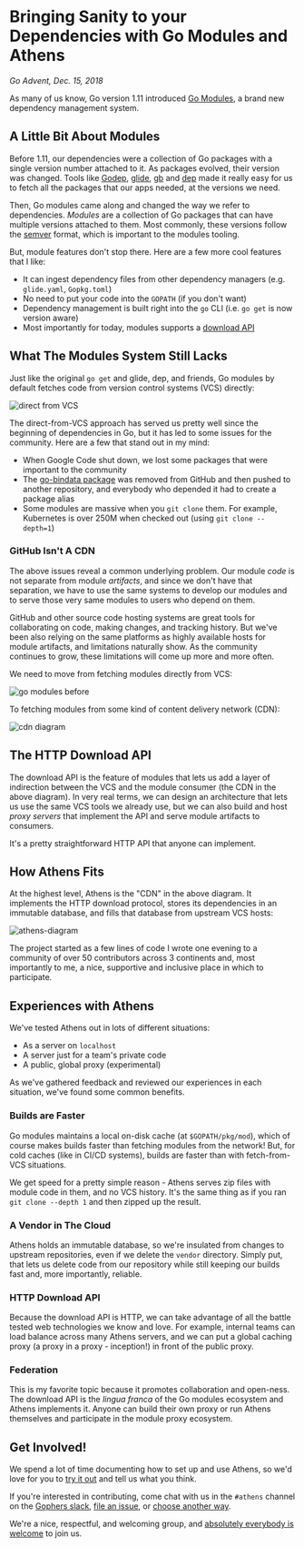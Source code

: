 # Bringing Sanity to your Dependencies with Go Modules and Athens

_Go Advent, Dec. 15, 2018_

As many of us know, Go version 1.11 introduced [Go Modules](https://github.com/golang/go/wiki/Modules), a brand new dependency management system. 

## A Little Bit About Modules

Before 1.11, our dependencies were a collection of Go packages with a single version number attached to it. As packages evolved, their version was changed. Tools like [Godep](https://github.com/tools/godep), [glide](https://github.com/Masterminds/glide), [gb](https://github.com/constabulary/gb) and [dep](https://github.com/golang/dep) made it really easy for us to fetch all the packages that our apps needed, at the versions we need.

Then, Go modules came along and changed the way we refer to dependencies. _Modules_ are a collection of Go packages that can have multiple versions attached to them. Most commonly, these versions follow the [semver](https://semver.org/) format, which is important to the modules tooling.

But, module features don't stop there. Here are a few more cool features that I like:

- It can ingest dependency files from other dependency managers (e.g. `glide.yaml`, `Gopkg.toml`)
- No need to put your code into the `GOPATH` (if you don't want)
- Dependency management is built right into the `go` CLI (i.e. `go get` is now version aware)
- Most importantly for today, modules supports a [download API](https://docs.gomods.io/intro/protocol/)

## What The Modules System Still Lacks

Just like the original `go get` and glide, dep, and friends, Go modules by default fetches code from version control systems (VCS) directly:

![direct from VCS](/img/go-modules-before.png)

The direct-from-VCS approach has served us pretty well since the beginning of dependencies in Go, but it has led to some issues for the community. Here are a few that stand out in my mind:

- When Google Code shut down, we lost some packages that were important to the community
- The [go-bindata package](https://github.com/go-bindata/go-bindata) was removed from GitHub and then pushed to another repository, and everybody who depended it had to create a package alias
- Some modules are massive when you `git clone` them. For example, Kubernetes is over 250M when checked out (using `git clone --depth=1`)

### GitHub Isn't A CDN

The above issues reveal a common underlying problem. Our module _code_ is not separate from module _artifacts_, and since we don't have that separation, we have to use the same systems to develop our modules and to serve those very same modules to users who depend on them.

GitHub and other source code hosting systems are great tools for collaborating on code, making changes, and tracking history. But we've been also relying on the same platforms as highly available hosts for module artifacts, and limitations naturally show. As the community continues to grow, these limitations will come up more and more often.

We need to move from fetching modules directly from VCS:

![go modules before](/img/go-modules-before.png)

To fetching modules from some kind of content delivery network (CDN):

![cdn diagram](/img/go-modules-with-cdn.png)

## The HTTP Download API

The download API is the feature of modules that lets us add a layer of indirection between the VCS and the module consumer (the CDN in the above diagram). In very real terms, we can design an architecture that lets us use the same VCS tools we already use, but we can also build and host _proxy servers_ that implement the API and serve module artifacts to consumers.

It's a pretty straightforward HTTP API that anyone can implement.

## How Athens Fits

At the highest level, Athens is the "CDN" in the above diagram. It implements the HTTP download protocol, stores its dependencies in an immutable database, and fills that database from upstream VCS hosts:

![athens-diagram](/img/athens-diagram.png)

The project started as a few lines of code I wrote one evening to a community of over 50 contributors across 3 continents and, most importantly to me, a nice, supportive and inclusive place in which to participate.

## Experiences with Athens

We've tested Athens out in lots of different situations:

- As a server on `localhost`
- A server just for a team's private code
- A public, global proxy (experimental)

As we've gathered feedback and reviewed our experiences in each situation, we've found some common benefits.

### Builds are Faster

Go modules maintains a local on-disk cache (at `$GOPATH/pkg/mod`), which of course makes builds faster than fetching modules from the network! But, for cold caches (like in CI/CD systems), builds are faster than with fetch-from-VCS situations.

We get speed for a pretty simple reason - Athens serves zip files with module code in them, and no VCS history. It's the same thing as if you ran `git clone --depth 1` and then zipped up the result.

### A Vendor in The Cloud

Athens holds an immutable database, so we're insulated from changes to upstream repositories, even if we delete the `vendor` directory. Simply put, that lets us delete code from our repository while still keeping our builds fast and, more importantly, reliable.

### HTTP Download API

Because the download API is HTTP, we can take advantage of all the battle tested web technologies we know and love. For example, internal teams can load balance across many Athens servers, and we can put a global caching proxy (a proxy in a proxy - inception!) in front of the public proxy.

### Federation

This is my favorite topic because it promotes collaboration and open-ness. The download API is the _lingua franca_ of the Go modules ecosystem and Athens implements it. Anyone can build their own proxy or run Athens themselves and participate in the module proxy ecosystem.

## Get Involved!

We spend a lot of time documenting how to set up and use Athens, so we'd love for you to [try it out](https://docs.gomods.io/install/) and tell us what you think.

If you're interested in contributing, come chat with us in the `#athens` channel on the [Gophers slack](https://gophersinvite.herokuapp.com/), [file an issue](https://github.com/gomods/athens/issues/new/choose), or [choose another way](https://docs.gomods.io/contributing/community/participating/).

We're a nice, respectful, and welcoming group, and [absolutely everybody is welcome](https://arschles.com/blog/absolutely-everybody-is-welcome/) to join us.
